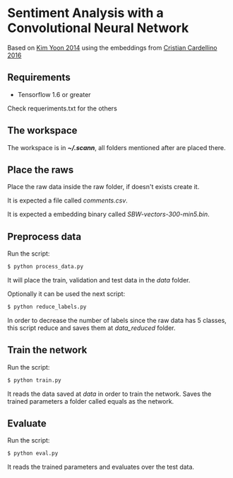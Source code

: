 # Sentiment Analysis with a Convolutional Neural Network

Based on [Kim Yoon 2014](https://github.com/yoonkim/CNN_sentence) using the embeddings from [Cristian Cardellino 2016](http://crscardellino.me/SBWCE/)

## Requirements

* Tensorflow 1.6 or greater

Check requeriments.txt for the others

## The workspace

The workspace is in ***~/.scann***, all folders mentioned after are placed there.

## Place the raws

Place the raw data inside the raw folder, if doesn't exists create it.

It is expected a file called _comments.csv_.

It is expected a embedding binary called _SBW-vectors-300-min5.bin_.

## Preprocess data

Run the script:

```bash
$ python process_data.py
```

It will place the train, validation and test data in the _data_ folder.

Optionally it can be used the next script:

```bash
$ python reduce_labels.py
```

In order to decrease the number of labels since the raw data has 5 classes, this script reduce and saves them at _data\_reduced_ folder.

## Train the network

Run the script:

```bash
$ python train.py
```

It reads the data saved at _data_ in order to train the network. Saves the trained parameters a folder called equals as the network.

## Evaluate

Run the script:

```bash
$ python eval.py
```

It reads the trained parameters and evaluates over the test data.
